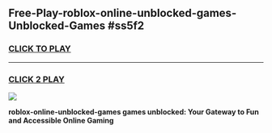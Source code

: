 
## Free-Play-roblox-online-unblocked-games-Unblocked-Games #ss5f2
<h3>
<a href="https://news.freeplayer.one?title=roblox-online-unblocked-games&ref=8M">CLICK TO PLAY</a></h3>
<hr>

<h3>
<a href="https://news.freeplayer.one?title=roblox-online-unblocked-games&ref=8M">CLICK 2 PLAY</a>
  
</h3>

<a href="https://news.freeplayer.one?title=roblox-online-unblocked-games&ref=8M"><img src="https://clearcache.store/games.png"></a>


**roblox-online-unblocked-games games unblocked: Your Gateway to Fun and Accessible Online Gaming**
